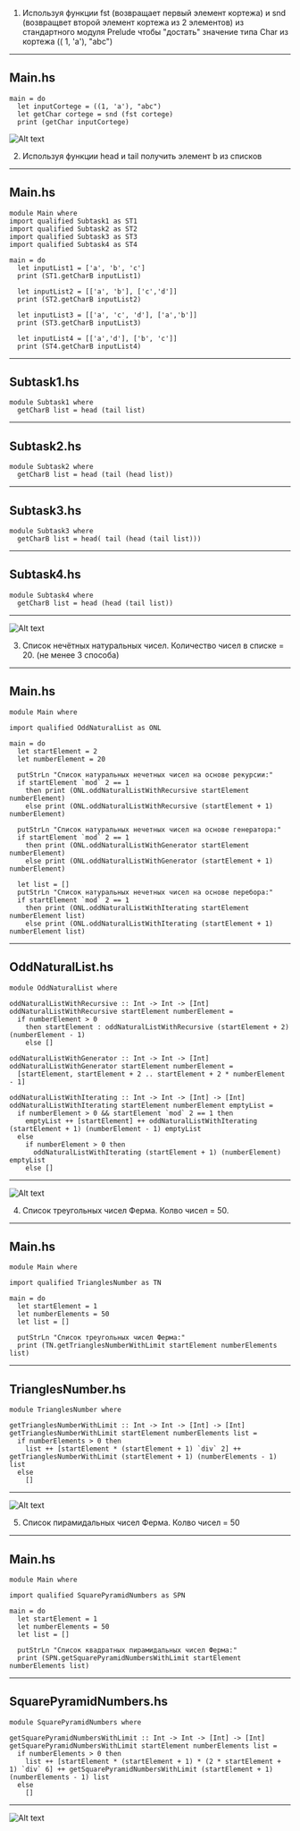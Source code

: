 1) Используя функции fst (возвращает первый элемент кортежа)  и snd (возвращвет второй элемент кортежа из 2 элементов)  из стандартного модуля Prelude чтобы "достать" значение типа Char из кортежа (( 1, 'a'), "abc")
-------------------------------------------------
Main.hs
-------------------------------------------------
```
main = do
  let inputCortege = ((1, 'a'), "abc")
  let getChar cortege = snd (fst cortege)
  print (getChar inputCortege)
```

![Alt text](task1/image.png)

2) Используя функции head и tail  получить элемент b из списков
-------------------------------------------------
Main.hs
-------------------------------------------------
```
module Main where
import qualified Subtask1 as ST1
import qualified Subtask2 as ST2
import qualified Subtask3 as ST3
import qualified Subtask4 as ST4

main = do
  let inputList1 = ['a', 'b', 'c']
  print (ST1.getCharB inputList1)

  let inputList2 = [['a', 'b'], ['c','d']]
  print (ST2.getCharB inputList2)

  let inputList3 = [['a', 'c', 'd'], ['a','b']]
  print (ST3.getCharB inputList3)

  let inputList4 = [['a','d'], ['b', 'c']]
  print (ST4.getCharB inputList4)
```
-------------------------------------------------
Subtask1.hs
-------------------------------------------------
```
module Subtask1 where
  getCharB list = head (tail list)
```
-------------------------------------------------
Subtask2.hs
-------------------------------------------------
```
module Subtask2 where
  getCharB list = head (tail (head list))
```
-------------------------------------------------
Subtask3.hs
-------------------------------------------------
```
module Subtask3 where
  getCharB list = head( tail (head (tail list)))
```
-------------------------------------------------
Subtask4.hs
-------------------------------------------------
```
module Subtask4 where
  getCharB list = head (head (tail list))
```
-------------------------------------------------
![Alt text](task2/image.png)

3) Список нечётных натуральных чисел.  Количество чисел в списке = 20. (не менее 3 способа)
-------------------------------------------------
Main.hs
-------------------------------------------------
```
module Main where

import qualified OddNaturalList as ONL

main = do
  let startElement = 2
  let numberElement = 20

  putStrLn "Список натуральных нечетных чисел на основе рекурсии:"
  if startElement `mod` 2 == 1
    then print (ONL.oddNaturalListWithRecursive startElement numberElement)
    else print (ONL.oddNaturalListWithRecursive (startElement + 1) numberElement)

  putStrLn "Список натуральных нечетных чисел на основе генератора:"
  if startElement `mod` 2 == 1
    then print (ONL.oddNaturalListWithGenerator startElement numberElement)
    else print (ONL.oddNaturalListWithGenerator (startElement + 1) numberElement)

  let list = []
  putStrLn "Список натуральных нечетных чисел на основе перебора:"
  if startElement `mod` 2 == 1
    then print (ONL.oddNaturalListWithIterating startElement numberElement list)
    else print (ONL.oddNaturalListWithIterating (startElement + 1) numberElement list)
```
-------------------------------------------------
OddNaturalList.hs
-------------------------------------------------
```
module OddNaturalList where

oddNaturalListWithRecursive :: Int -> Int -> [Int]
oddNaturalListWithRecursive startElement numberElement =
  if numberElement > 0
    then startElement : oddNaturalListWithRecursive (startElement + 2) (numberElement - 1)
    else []

oddNaturalListWithGenerator :: Int -> Int -> [Int]
oddNaturalListWithGenerator startElement numberElement = 
  [startElement, startElement + 2 .. startElement + 2 * numberElement - 1]

oddNaturalListWithIterating :: Int -> Int -> [Int] -> [Int]
oddNaturalListWithIterating startElement numberElement emptyList = 
  if numberElement > 0 && startElement `mod` 2 == 1 then 
    emptyList ++ [startElement] ++ oddNaturalListWithIterating (startElement + 1) (numberElement - 1) emptyList
  else 
    if numberElement > 0 then
      oddNaturalListWithIterating (startElement + 1) (numberElement) emptyList
    else []
```
-------------------------------------------------
![Alt text](task3/image-1.png)

4) Список треугольных чисел Ферма. Колво чисел = 50.
-------------------------------------------------
Main.hs
-------------------------------------------------
```
module Main where

import qualified TrianglesNumber as TN

main = do
  let startElement = 1
  let numberElements = 50
  let list = []

  putStrLn "Список треугольных чисел Ферма:"
  print (TN.getTrianglesNumberWithLimit startElement numberElements list)
```
-------------------------------------------------
TrianglesNumber.hs
-------------------------------------------------
```
module TrianglesNumber where

getTrianglesNumberWithLimit :: Int -> Int -> [Int] -> [Int]
getTrianglesNumberWithLimit startElement numberElements list =
  if numberElements > 0 then
    list ++ [startElement * (startElement + 1) `div` 2] ++ getTrianglesNumberWithLimit (startElement + 1) (numberElements - 1) list
  else 
    []
```
-------------------------------------------------
![Alt text](task4/image.png)

5) Список пирамидальных чисел Ферма. Колво чисел = 50
-------------------------------------------------
Main.hs
-------------------------------------------------
```
module Main where

import qualified SquarePyramidNumbers as SPN

main = do
  let startElement = 1
  let numberElements = 50
  let list = []

  putStrLn "Список квадратных пирамидальных чисел Ферма:"
  print (SPN.getSquarePyramidNumbersWithLimit startElement numberElements list)
```
-------------------------------------------------
SquarePyramidNumbers.hs
-------------------------------------------------
```
module SquarePyramidNumbers where

getSquarePyramidNumbersWithLimit :: Int -> Int -> [Int] -> [Int]
getSquarePyramidNumbersWithLimit startElement numberElements list =
  if numberElements > 0 then
    list ++ [startElement * (startElement + 1) * (2 * startElement + 1) `div` 6] ++ getSquarePyramidNumbersWithLimit (startElement + 1) (numberElements - 1) list
  else 
    []
```
-------------------------------------------------
![Alt text](task5/image.png)

